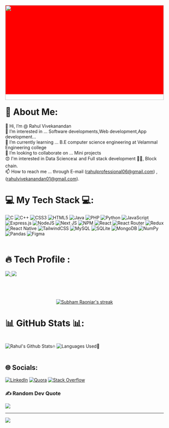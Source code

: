 
<div  style="width:100%;background-color:red;height:0;padding-bottom:56%;position:relative;">
    <a href="#">
    <img src="https://media.giphy.com/media/v302XFRAd6DWOO4lRC/giphy.gif" width=100% height=300px >
</a>
</div>

# 💫 About Me:
👋 Hi, I’m @ Rahul Vivekanandan<br>👀 I’m interested in ... Software developments,Web development,App development...<br>🌱 I’m currently learning ... B.E computer science engineering at Velammal Engineering college<br>💞️ I’m looking to collaborate on ... Mini projects<br>😍 I'm interested in Data Science📊 and Full stack development 👨‍💻, Block chain.<br>📫 How to reach me ... through E-mail (rahulprofessional06@gmail.com) ,(rahulvivekanandan01@gmail.com).




# 💻 My Tech Stack 💻:
![C](https://img.shields.io/badge/c-%2300599C.svg?style=flat-square&logo=c&logoColor=white) ![C++](https://img.shields.io/badge/c++-%2300599C.svg?style=flat-square&logo=c%2B%2B&logoColor=white) ![CSS3](https://img.shields.io/badge/css3-%231572B6.svg?style=flat-square&logo=css3&logoColor=white) ![HTML5](https://img.shields.io/badge/html5-%23E34F26.svg?style=flat-square&logo=html5&logoColor=white) ![Java](https://img.shields.io/badge/java-%23ED8B00.svg?style=flat-square&logo=java&logoColor=white) ![PHP](https://img.shields.io/badge/php-%23777BB4.svg?style=flat-square&logo=php&logoColor=white) ![Python](https://img.shields.io/badge/python-3670A0?style=flat-square&logo=python&logoColor=ffdd54) ![JavaScript](https://img.shields.io/badge/javascript-%23323330.svg?style=flat-square&logo=javascript&logoColor=%23F7DF1E) ![Express.js](https://img.shields.io/badge/express.js-%23404d59.svg?style=flat-square&logo=express&logoColor=%2361DAFB) ![NodeJS](https://img.shields.io/badge/node.js-6DA55F?style=flat-square&logo=node.js&logoColor=white) ![Next JS](https://img.shields.io/badge/Next-black?style=flat-square&logo=next.js&logoColor=white) ![NPM](https://img.shields.io/badge/NPM-%23000000.svg?style=flat-square&logo=npm&logoColor=white) ![React](https://img.shields.io/badge/react-%2320232a.svg?style=flat-square&logo=react&logoColor=%2361DAFB) ![React Router](https://img.shields.io/badge/React_Router-CA4245?style=flat-square&logo=react-router&logoColor=white) ![Redux](https://img.shields.io/badge/redux-%23593d88.svg?style=flat-square&logo=redux&logoColor=white) ![React Native](https://img.shields.io/badge/react_native-%2320232a.svg?style=flat-square&logo=react&logoColor=%2361DAFB) ![TailwindCSS](https://img.shields.io/badge/tailwindcss-%2338B2AC.svg?style=flat-square&logo=tailwind-css&logoColor=white) ![MySQL](https://img.shields.io/badge/mysql-%2300f.svg?style=flat-square&logo=mysql&logoColor=white) ![SQLite](https://img.shields.io/badge/sqlite-%2307405e.svg?style=flat-square&logo=sqlite&logoColor=white) ![MongoDB](https://img.shields.io/badge/MongoDB-%234ea94b.svg?style=flat-square&logo=mongodb&logoColor=white) ![NumPy](https://img.shields.io/badge/numpy-%23013243.svg?style=flat-square&logo=numpy&logoColor=white) ![Pandas](https://img.shields.io/badge/pandas-%23150458.svg?style=flat-square&logo=pandas&logoColor=white) 	![Figma](https://img.shields.io/badge/figma-%23F24E1E.svg?style=flat-square&logo=figma&logoColor=white)
<br><br>
# 🔥 Tech Profile :

<p align="left"> 
<!--     <a href="https://www.hackerrank.com/Shabari02" target="_blank"> <img src="https://img.shields.io/badge/Hackerrank-Profile-green?style=for-the-badge&logo=hackerrank"/> </a> -->
<!--     <a href="https://cssbattle.dev/player/lXsj5gKqHnZdpV1Wc8gNvVd2g8E2" target="_blank"> <img src="https://img.shields.io/badge/Cssbattle-Profile-B25068?style=for-the-badge&logo=Cssbattle"/> </a> -->
    <a href="https://www.frontendmentor.io/profile/Rahul369-V" target="_blank"> <img src="https://img.shields.io/badge/Frontendmentor-Profile-blue?style=flat-square&logo=frontendmentor"/> </a>
    <a href="https://replit.com/@RahulVivekanand" target="_blank"> <img src="https://img.shields.io/badge/Replit-Profile-ff69b4?style=flat-square&logo=replit"/> </a>
<!--      <a href="https://www.freecodecamp.org/shabari02" target="_blank"> <img src="https://img.shields.io/badge/Freecodecamp-Profile-ff69b4?style=for-the-badge&logo=freecodecamp"/> </a> -->
<!--       <a href="https://codepen.io/Shabari02" target="_blank"> <img src="https://img.shields.io/badge/Codepen-Profile-1B1A17?style=for-the-badge&logo=codepen"/> </a> -->
<!--      <a href="https://www.codewars.com/users/Shabari02" target="_blank"> <img src="https://img.shields.io/badge/Codewars-Profile-D1512D?style=for-the-badge&logo=codewars"/> </a> -->
<!--      <a href="https://www.sololearn.com/profile/21139361" target="_blank"> <img src="https://img.shields.io/badge/Sololearn-Profile-E2DCC8?style=for-the-badge&logo=sololearn"/> </a> -->
<!--      <a href="https://monkeytype.com/profile/eM1a4eNTjXYnRKZMAL5Cw8MOyFC3" target="_blank"> <img src="https://img.shields.io/badge/Monkeytype-Profile-blue?style=for-the-badge&logo=monkeytype"/> </a> -->
 </p>

<p align="center" style="margin-top:70px; ">
    <a href="https://github.com/Shabari02/github-readme-streak-stats">
        <img title="🔥 Get streak stats for your profile at git.io/streak-stats" alt="Subham Raoniar's streak" src="https://github-readme-streak-stats.herokuapp.com/?user=Rahul369-V&theme=radical&hide_border=true"/>
    </a>
</p>


# 📊 GitHub Stats 📊:
<br>
<a alt="Rahul's Github Stats🔥" title="Rahul's Github Stats🔥"><img alt="Rahul's Github Stats🔥" src="https://github-readme-stats.vercel.app/api?username=Rahul369-V&theme=radical&hide_border=true&include_all_commits=true&count_private=true"></a>
<a alt="Languages Used📝" title="Languages Used📝"><img alt="Languages Used📝" src="https://github-readme-stats.vercel.app/api/top-langs/?username=Rahul369-V&theme=radical&hide_border=true&include_all_commits=true&count_private=true&layout=compact"></a>
<br>
<br>

## 🌐 Socials:
[![LinkedIn](https://img.shields.io/badge/LinkedIn-%230077B5.svg?logo=linkedin&logoColor=white)](https://linkedin.com/in/rahul-vivekanandan-068942220) [![Quora](https://img.shields.io/badge/Quora-%23B92B27.svg?logo=Quora&logoColor=white)](https://quora.com/profile/Rahul-Vivekanandan-3) [![Stack Overflow](https://img.shields.io/badge/-Stackoverflow-FE7A16?logo=stack-overflow&logoColor=white)](https://stackoverflow.com/users/rahul-v) 

### ✍️ Random Dev Quote
![](https://quotes-github-readme.vercel.app/api?type=horizontal&theme=radical)

---
<a href="https://visitcount.itsvg.in">
  <img src="https://visitcount.itsvg.in/api?id=Rahul369-V&label=Profile%20Views&color=9&icon=6&pretty=false" />
</a>
